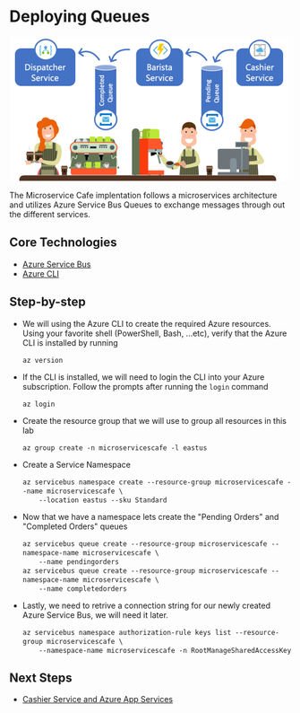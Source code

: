 # Deploying Queues

 <img src="./Images/DeployQueues.png" width="500px"/> 
  
  The Microservice Cafe implentation follows a microservices architecture and utilizes Azure Service Bus Queues to exchange messages through out the different services.

## Core Technologies

* <a href="https://docs.microsoft.com/en-us/azure/service-bus-messaging">Azure Service Bus</a>
* <a href="https://docs.microsoft.com/en-us/cli/azure/install-azure-cli?view=azure-cli-latest">Azure CLI</a>
  
## Step-by-step 

* We will using the Azure CLI to create the required Azure resources. Using your favorite shell (PowerShell, Bash, ...etc), verify that the Azure CLI is installed by running 
  ```
  az version
  ```
* If the CLI is installed, we will need to login the CLI into your Azure subscription. Follow the prompts after running the `login` command
  ```
  az login
  ```
* Create the resource group that we will use to group all resources in this lab
  ```
  az group create -n microservicescafe -l eastus
  ```
* Create a Service Namespace
  ```
  az servicebus namespace create --resource-group microservicescafe --name microservicescafe \
      --location eastus --sku Standard
  ```
* Now that we have a namespace lets create the "Pending Orders" and "Completed Orders" queues
  ```
  az servicebus queue create --resource-group microservicescafe --namespace-name microservicescafe \
      --name pendingorders
  az servicebus queue create --resource-group microservicescafe --namespace-name microservicescafe \
      --name completedorders
  ``` 
* Lastly, we need to retrive a connection string for our newly created Azure Service Bus, we will need it later.
  ```
  az servicebus namespace authorization-rule keys list --resource-group microservicescafe \
      --namespace-name microservicescafe -n RootManageSharedAccessKey
  ```

## Next Steps

* <a href="/Labs/CashierService/Readme.md" class="myButton">Cashier Service and Azure App Services</a>
  
